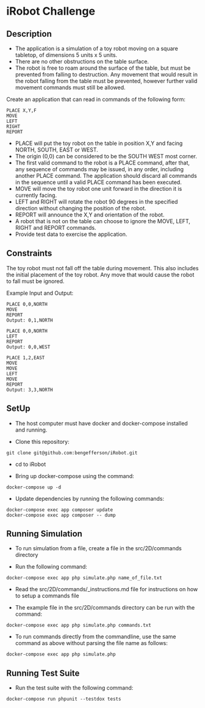 # iRobot Challenge

## Description

- The application is a simulation of a toy robot moving on a square tabletop, of dimensions 5 units x 5 units.
- There are no other obstructions on the table surface.
- The robot is free to roam around the surface of the table, but must be prevented from falling to destruction. Any movement
  that would result in the robot falling from the table must be prevented, however further valid movement commands must still
  be allowed.

Create an application that can read in commands of the following form:

```plain
PLACE X,Y,F
MOVE
LEFT
RIGHT
REPORT
```

- PLACE will put the toy robot on the table in position X,Y and facing NORTH, SOUTH, EAST or WEST.
- The origin (0,0) can be considered to be the SOUTH WEST most corner.
- The first valid command to the robot is a PLACE command, after that, any sequence of commands may be issued, in any order, including another PLACE command. The application should discard all commands in the sequence until a valid PLACE command has been executed.
- MOVE will move the toy robot one unit forward in the direction it is currently facing.
- LEFT and RIGHT will rotate the robot 90 degrees in the specified direction without changing the position of the robot.
- REPORT will announce the X,Y and orientation of the robot.
- A robot that is not on the table can choose to ignore the MOVE, LEFT, RIGHT and REPORT commands.
- Provide test data to exercise the application.

## Constraints

The toy robot must not fall off the table during movement. This also includes the initial placement of the toy robot.
Any move that would cause the robot to fall must be ignored.

Example Input and Output:

```plain
PLACE 0,0,NORTH
MOVE
REPORT
Output: 0,1,NORTH
```

```plain
PLACE 0,0,NORTH
LEFT
REPORT
Output: 0,0,WEST
```

```plain
PLACE 1,2,EAST
MOVE
MOVE
LEFT
MOVE
REPORT
Output: 3,3,NORTH
```

## SetUp

- The host computer must have docker and docker-compose installed and running.

- Clone this repository:

```plain
git clone git@github.com:bengefferson/iRobot.git
```

- cd to iRobot

- Bring up docker-compose using the command:

```plain
docker-compose up -d
```

- Update dependencies by running the following commands:

```plain
docker-compose exec app composer update
docker-compose exec app composer -- dump
```


## Running Simulation

- To run simulation from a file, create a file in the src/2D/commands directory

- Run the following command:

```plain
docker-compose exec app php simulate.php name_of_file.txt
```

- Read the src/2D/commands/_instructions.md file for instructions on how to setup a commands file

- The example file in the src/2D/commands directory can be run with the command:

```plain
docker-compose exec app php simulate.php commands.txt
```

- To run commands directly from the commandline, use the same command as above without parsing the file name as follows:

```plain
docker-compose exec app php simulate.php
```

## Running Test Suite

- Run the test suite with the following command:

```plain
docker-compose run phpunit --testdox tests
```

